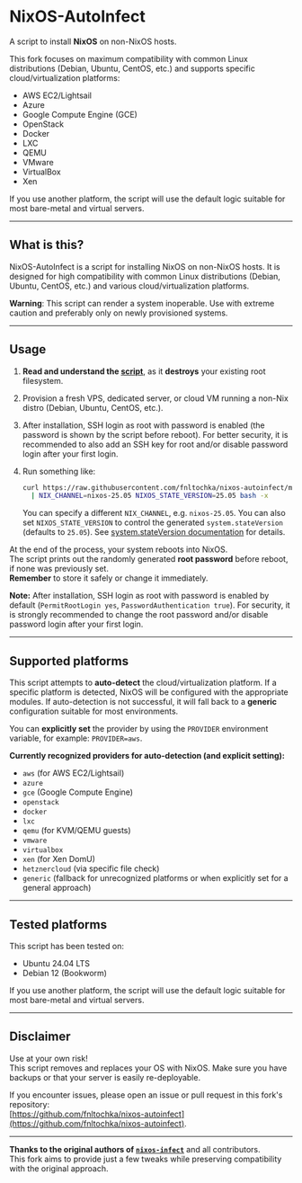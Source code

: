 # NixOS-AutoInfect

A script to install **NixOS** on non-NixOS hosts.

This fork focuses on maximum compatibility with common Linux distributions (Debian, Ubuntu, CentOS, etc.) and supports specific cloud/virtualization platforms:

- AWS EC2/Lightsail
- Azure
- Google Compute Engine (GCE)
- OpenStack
- Docker
- LXC
- QEMU
- VMware
- VirtualBox
- Xen

If you use another platform, the script will use the default logic suitable for most bare-metal and virtual servers.

---

## What is this?

NixOS-AutoInfect is a script for installing NixOS on non-NixOS hosts. It is designed for high compatibility with common Linux distributions (Debian, Ubuntu, CentOS, etc.) and various cloud/virtualization platforms.

**Warning**: This script can render a system inoperable. Use with extreme caution and preferably only on newly provisioned systems.

---

## Usage

1. **Read and understand the [script](nixos-autoinfect)**, as it **destroys** your existing root filesystem.
2. Provision a fresh VPS, dedicated server, or cloud VM running a non-Nix distro (Debian, Ubuntu, CentOS, etc.).
3. After installation, SSH login as root with password is enabled (the password is shown by the script before reboot). For better security, it is recommended to also add an SSH key for root and/or disable password login after your first login.
4. Run something like:

   ```bash
   curl https://raw.githubusercontent.com/fnltochka/nixos-autoinfect/main/nixos-autoinfect \
     | NIX_CHANNEL=nixos-25.05 NIXOS_STATE_VERSION=25.05 bash -x
   ```

   You can specify a different `NIX_CHANNEL`, e.g. `nixos-25.05`.
   You can also set `NIXOS_STATE_VERSION` to control the generated `system.stateVersion` (defaults to `25.05`).
   See [system.stateVersion documentation](https://search.nixos.org/options?channel=unstable&show=system.stateVersion&from=0&size=50&sort=relevance&type=packages&query=system.stateVersion) for details.

At the end of the process, your system reboots into NixOS.  
The script prints out the randomly generated **root password** before reboot, if none was previously set.  
**Remember** to store it safely or change it immediately.

**Note:** After installation, SSH login as root with password is enabled by default (`PermitRootLogin yes`, `PasswordAuthentication true`).
For security, it is strongly recommended to change the root password and/or disable password login after your first login.

---

## Supported platforms

This script attempts to **auto-detect** the cloud/virtualization platform. If a specific platform is detected, NixOS will be configured with the appropriate modules. If auto-detection is not successful, it will fall back to a **generic** configuration suitable for most environments.

You can **explicitly set** the provider by using the `PROVIDER` environment variable, for example: `PROVIDER=aws`.

**Currently recognized providers for auto-detection (and explicit setting):**

- `aws` (for AWS EC2/Lightsail)
- `azure`
- `gce` (Google Compute Engine)
- `openstack`
- `docker`
- `lxc`
- `qemu` (for KVM/QEMU guests)
- `vmware`
- `virtualbox`
- `xen` (for Xen DomU)
- `hetznercloud` (via specific file check)
- `generic` (fallback for unrecognized platforms or when explicitly set for a general approach)

---

## Tested platforms

This script has been tested on:

- Ubuntu 24.04 LTS
- Debian 12 (Bookworm)

If you use another platform, the script will use the default logic suitable for most bare-metal and virtual servers.

---

## Disclaimer

Use at your own risk!  
This script removes and replaces your OS with NixOS. Make sure you have backups or that your server is easily re-deployable.

If you encounter issues, please open an issue or pull request in this fork's repository:  
[https://github.com/fnltochka/nixos-autoinfect](https://github.com/fnltochka/nixos-autoinfect).

---

**Thanks to the original authors of [`nixos-infect`](https://github.com/elitak/nixos-infect)** and all contributors.  
This fork aims to provide just a few tweaks while preserving compatibility with the original approach.
